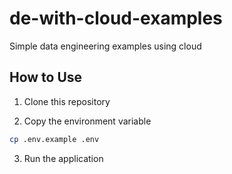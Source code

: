 # de-with-cloud-examples

Simple data engineering examples using cloud

## How to Use

1. Clone this repository

2. Copy the environment variable

```sh
cp .env.example .env
```

3. Run the application
